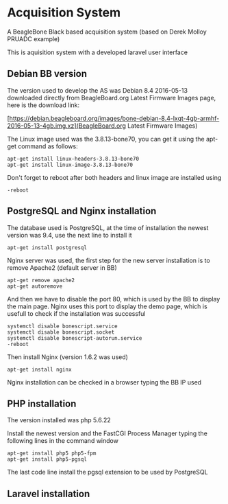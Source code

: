 # Acquisition System
A BeagleBone Black based acquisition system (based on Derek Molloy PRUADC example)

This is aquisition system with a developed laravel user interface

## Debian BB version
The version used to develop the AS was Debian 8.4 2016-05-13 downloaded directly from BeagleBoard.org Latest Firmware Images page, here is the download link:

[https://debian.beagleboard.org/images/bone-debian-8.4-lxqt-4gb-armhf-2016-05-13-4gb.img.xz](BeagleBoard.org Latest Firmware Images)

The Linux image used was the 3.8.13-bone70, you can get it using the apt-get command as follows:

	apt-get install linux-headers-3.8.13-bone70
	apt-get install linux-image-3.8.13-bone70
	
Don't forget to reboot after both headers and linux image are installed using

	-reboot

## PostgreSQL and Nginx installation
The database used is PostgreSQL, at the time of installation the newest version was 9.4, use the next line to install it

	apt-get install postgresql
	
Nginx server was used, the first step for the new server installation is to remove Apache2 (default server in BB)

	apt-get remove apache2
	apt-get autoremove
	
And then we have to disable the port 80, which is used by the BB to display the main page. Nginx uses this port to display the demo page, which is usefull to check if the installation was successful

	systemctl disable bonescript.service
	systemctl disable bonescript.socket
	systemctl disable bonescript-autorun.service
	-reboot
	
Then install Nginx (version 1.6.2 was used)

	apt-get install nginx

Nginx installation can be checked in a browser typing the BB IP used

## PHP installation
The version installed was php 5.6.22

Install the newest version and the FastCGI Process Manager typing the following lines in the command window

	apt-get install php5 php5-fpm
	apt-get install php5-pgsql
	
The last code line install the pgsql extension to be used by PostgreSQL

## Laravel installation
